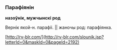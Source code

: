 ### Парафіянін
**назоўнік, мужчынскі род**

Вернік якой-н. парафіі. || жаночы род: парафіянка.

<a rel="author">[http://rv-blr.com/](http://rv-blr.com/slounik.jsp?letterId=0&maskId=0&pageId=2192)</a>
